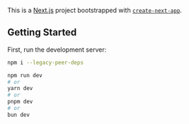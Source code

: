 This is a [Next.js](https://nextjs.org) project bootstrapped with [`create-next-app`](https://nextjs.org/docs/app/api-reference/cli/create-next-app).

## Getting Started

First, run the development server:

```bash
npm i --legacy-peer-deps

npm run dev
# or
yarn dev
# or
pnpm dev
# or
bun dev
```